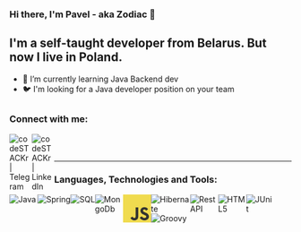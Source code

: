 ### Hi there, I'm Pavel - aka Zodiac 👋
                                           
## I'm a self-taught developer from Belarus. But now I live in Poland.


- 🦍 I’m currently learning Java Backend dev
- 🐦 I'm looking for a Java developer position on your team

##
### Connect with me:

[<img align="left" alt="codeSTACKr | Telegram" width="40px" src="https://r58.fss.ru/files/494001/unnamed.jpg" />][telegram]
[<img align="left" alt="codeSTACKr | LinkedIn" width="40px" src="https://image.flaticon.com/icons/png/128/174/174857.png" />][linkedin]

<br />
<br />

---

### Languages, Technologies and Tools:

[<img align="left" alt="Java" width="50px" src="https://image.flaticon.com/icons/png/128/226/226777.png" />][java]

[<img align="left" alt="Spring" height="50px" src="https://i.ytimg.com/vi/mfRJUOnbCbg/maxresdefault.jpg" />][spring]

[<img align="left" alt="SQL" height="50px" src="https://avatars.mds.yandex.net/i?id=e42bad65da0266c8ee843a3287dfa27b-5581032-images-thumbs&ref=rim&n=33&w=166&h=150" />][sql]

[<img align="left" alt="MongoDb" width="50px" src="https://user-images.githubusercontent.com/66306220/109296478-66553680-7841-11eb-9eab-a6063f634266.png" />][mongodb]

[<img align="left" alt="JavaScript" width="50px" src="https://raw.githubusercontent.com/github/explore/80688e429a7d4ef2fca1e82350fe8e3517d3494d/topics/javascript/javascript.png" />][js]

[<img align="left" alt="Hibernate" width="70px" src="https://skilltris.ru/wp-content/uploads/2019/06/SToshJava_Hibernate_Logo.png" />][hibernate]

[<img align="left" alt="RestAPI" width="50px" src="https://achievement-images.teamtreehouse.com/badges_REST_API_Express_Stage1.png" />][rest]

[<img align="left" alt="HTML5" width="50px" src="https://image.flaticon.com/icons/png/512/1216/1216733.png" />][HTML]

[<img align="left" alt="JUnit" width="50px" src="https://repository-images.githubusercontent.com/188495312/bcae6d80-7e42-11e9-9b65-e823906e954b" />][junit]

[<img align="left" alt="Groovy" height="50px" src="https://w7.pngwing.com/pngs/172/956/png-transparent-groovy-java-virtual-machine-scripting-language-grails-others-cdr-text-logo.png" />][groovy]

<br />
<br />


[java]: https://www.java.com
[js]: https://developer.mozilla.org/docs/Web/JavaScript
[spring]: https://spring.io
[sql]: https://en.wikipedia.org/wiki/SQL
[mongodb]: https://www.mongodb.com/
[hibernate]: https://hibernate.org/
[rest]: https://en.wikipedia.org/wiki/REST
[HTML]: https://developer.mozilla.org/ru/docs/Learn/HTML
[junit]: https://junit.org/
[groovy]: https://www.groovy-lang.org/

[telegram]: https://t.me/emptyzod
[linkedin]: https://www.linkedin.com/in/pavel-gutsu/

